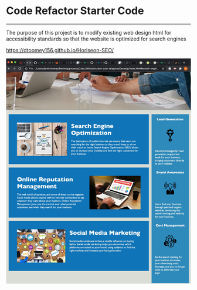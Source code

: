 # Code Refactor Starter Code
---
The purpose of this project is to modify existing web design html for accessibility standards so that the website is optimized for search engines

https://dtoomey156.github.io/Horiseon-SEO/

![HoriseonSEO](assets/images/X.jpg)